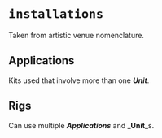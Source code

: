 # `installations`

Taken from artistic venue nomenclature.


## Applications

Kits used that involve more than one _**Unit**_.


## Rigs

Can use multiple _**Applications**_ and _**Unit**_s.
